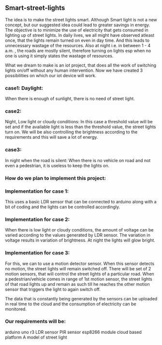 ## Smart-street-lights
The idea is to make the street lights smart. Although Smart light is not a new concept, but our suggested idea could lead to greater savings in energy.
The objective is to minimize the use of electricity that gets consumed in lighting up of street lights. In daily lives, we all might have observed atleast once, that the lights remain turned on even in day time. And this leads to unnecessary wastage of the resources. Also at night i.e. in between 1 - 4 a.m. , the roads are mostly silent, therefore turning on lights esp when no one is using it simply states the wastage of resources.

What we dream to make is an iot project, that does all the work of switching lights on/off without any human intervention. Now we have created 3 possibilities on which our iot device will work.

### case1: Daylight:
When there is enough of sunlight, there is no need of street light.

### case2:
Night, Low light or cloudy conditions: In this case a threshold value will be set and if the available light is less than the threshold value, the street lights turn on. We will be also controlling the brightness according to the requirements and this will save a lot of energy.

### case3: 
In night when the road is silent: When there is no vehicle on road and not even a pedestrian, it is useless to keep the lights on. 

### How do we plan to implement this project:

### Implementation for case 1:
This uses a basic LDR sensor that can be connected to arduino along with a bit of coding and the lights can be controlled accordingly.

### Implementation for case 2:
When there is low light or cloudy conditions, the amount of voltage can be varied according to the values generated by LDR sensor. The variation in voltage results in variation of brightness. At night the lights will glow bright.

### Implementation for case 3:
For this, we can to use a motion detector sensor. When this sensor detects no motion, the street lights will remain switched off. There will be set of 2 motion sensors, that will control the street lights of a particular road. When a pedestrian/vehicle comes in range of 1st motion sensor, the street lights of that road lights up and remain as such till he reaches the other motion sensor that triggers the light to again switch off.

The data that is constantly being generated by the sensors can be uploaded in real time to the cloud and the consumption of electricity can be monitored.
### Our requirements will be:
arduino uno r3
LDR sensor
PIR sensor
esp8266 module
cloud based platform
A model of street light

